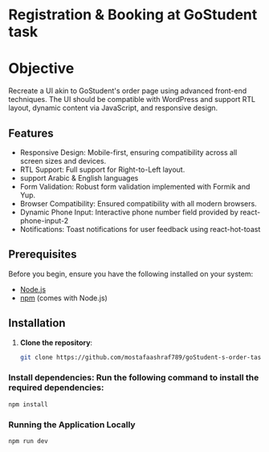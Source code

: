
# Registration & Booking at GoStudent task

 # Objective
  Recreate a UI akin to GoStudent's order page using advanced front-end techniques.
  The UI should be compatible with WordPress and support RTL layout, dynamic content
  via JavaScript, and responsive design.

## Features

- Responsive Design: Mobile-first, ensuring compatibility across all screen sizes and devices.
- RTL Support: Full support for Right-to-Left layout.
- support Arabic & English languages
- Form Validation: Robust form validation implemented with Formik and Yup.
- Browser Compatibility: Ensured compatibility with all modern browsers.
- Dynamic Phone Input: Interactive phone number field provided by react-phone-input-2
- Notifications: Toast notifications for user feedback using react-hot-toast



## Prerequisites

Before you begin, ensure you have the following installed on your system:

- [Node.js](https://nodejs.org/) 
- [npm](https://www.npmjs.com/) (comes with Node.js)

## Installation

1. **Clone the repository**:
   ```bash
   git clone https://github.com/mostafaashraf789/goStudent-s-order-task.git
   ```

 ### Install dependencies: Run the following command to install the required dependencies:

 `npm install`

 ### Running the Application Locally

 `npm run dev`


 